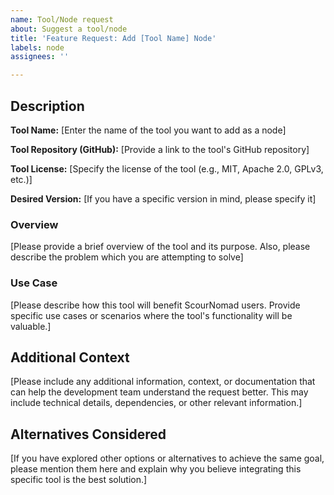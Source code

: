 ```yaml
---
name: Tool/Node request
about: Suggest a tool/node
title: 'Feature Request: Add [Tool Name] Node'
labels: node
assignees: ''

---
```


## Description

**Tool Name:** [Enter the name of the tool you want to add as a node]

**Tool Repository (GitHub):** [Provide a link to the tool's GitHub repository]

**Tool License:** [Specify the license of the tool (e.g., MIT, Apache 2.0, GPLv3, etc.)]

**Desired Version:** [If you have a specific version in mind, please specify it]

### Overview

[Please provide a brief overview of the tool and its purpose. Also, please describe the problem which you are attempting to solve]

### Use Case

[Please describe how this tool will benefit ScourNomad users. Provide specific use cases or scenarios where the tool's functionality will be valuable.]

## Additional Context

[Please include any additional information, context, or documentation that can help the development team understand the request better. This may include technical details, dependencies, or other relevant information.]

## Alternatives Considered

[If you have explored other options or alternatives to achieve the same goal, please mention them here and explain why you believe integrating this specific tool is the best solution.]
